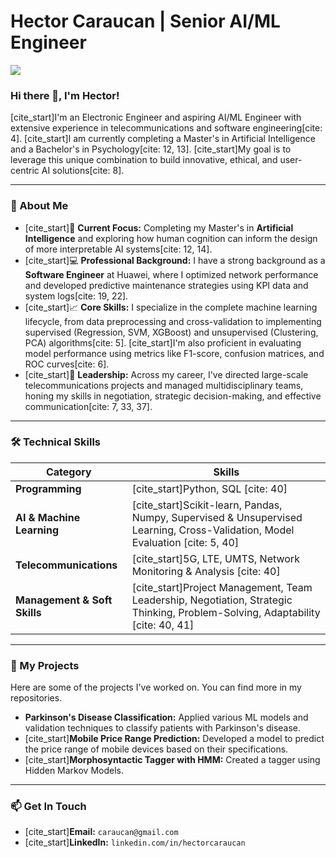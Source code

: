 # Hector Caraucan | Senior AI/ML Engineer

<a href="https://linkedin.com/in/hectorcaraucan"><img src="https://img.shields.io/badge/LinkedIn-0077B5?style=for-the-badge&logo=linkedin&logoColor=white" /></a>

### Hi there 👋, I'm Hector!

[cite_start]I'm an Electronic Engineer and aspiring AI/ML Engineer with extensive experience in telecommunications and software engineering[cite: 4]. [cite_start]I am currently completing a Master's in Artificial Intelligence and a Bachelor's in Psychology[cite: 12, 13]. [cite_start]My goal is to leverage this unique combination to build innovative, ethical, and user-centric AI solutions[cite: 8].

---

### 🔭 About Me
- [cite_start]🧠 **Current Focus:** Completing my Master's in **Artificial Intelligence** and exploring how human cognition can inform the design of more interpretable AI systems[cite: 12, 14].
- [cite_start]💻 **Professional Background:** I have a strong background as a **Software Engineer** at Huawei, where I optimized network performance and developed predictive maintenance strategies using KPI data and system logs[cite: 19, 22].
- [cite_start]📈 **Core Skills:** I specialize in the complete machine learning lifecycle, from data preprocessing and cross-validation to implementing supervised (Regression, SVM, XGBoost) and unsupervised (Clustering, PCA) algorithms[cite: 5]. [cite_start]I'm also proficient in evaluating model performance using metrics like F1-score, confusion matrices, and ROC curves[cite: 6].
- [cite_start]🤝 **Leadership:** Across my career, I've directed large-scale telecommunications projects and managed multidisciplinary teams, honing my skills in negotiation, strategic decision-making, and effective communication[cite: 7, 33, 37].

---

### 🛠️ Technical Skills

| Category                 | Skills                                                                                                   |
| ------------------------ | -------------------------------------------------------------------------------------------------------- |
| **Programming** | [cite_start]Python, SQL [cite: 40]                                                                                     |
| **AI & Machine Learning**| [cite_start]Scikit-learn, Pandas, Numpy, Supervised & Unsupervised Learning, Cross-Validation, Model Evaluation [cite: 5, 40] |
| **Telecommunications** | [cite_start]5G, LTE, UMTS, Network Monitoring & Analysis [cite: 40]                                                      |
| **Management & Soft Skills** | [cite_start]Project Management, Team Leadership, Negotiation, Strategic Thinking, Problem-Solving, Adaptability [cite: 40, 41]   |

---

### 🚀 My Projects

Here are some of the projects I've worked on. You can find more in my repositories.

- **Parkinson's Disease Classification:** Applied various ML models and validation techniques to classify patients with Parkinson's disease.
- [cite_start]**Mobile Price Range Prediction:** Developed a model to predict the price range of mobile devices based on their specifications. 
- [cite_start]**Morphosyntactic Tagger with HMM:** Created a tagger using Hidden Markov Models. 

---

### 📫 Get In Touch

- [cite_start]**Email:** `caraucan@gmail.com` 
- [cite_start]**LinkedIn:** `linkedin.com/in/hectorcaraucan`
